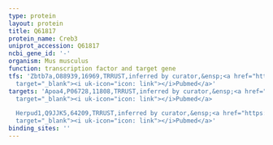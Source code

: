 ```yaml
---
type: protein
layout: protein
title: Q61817
protein_name: Creb3
uniprot_accession: Q61817
ncbi_gene_id: '-'
organism: Mus musculus
function: transcription factor and target gene
tfs: 'Zbtb7a,O88939,16969,TRRUST,inferred by curator,&ensp;<a href="https://www.ncbi.nlm.nih.gov/pubmed/?term=23071095%5Buid%5D"
  target="_blank"><i uk-icon="icon: link"></i>Pubmed</a>'
targets: 'Apoa4,P06728,11808,TRRUST,inferred by curator,&ensp;<a href="https://www.ncbi.nlm.nih.gov/pubmed/?term=22209087%5Buid%5D"
  target="_blank"><i uk-icon="icon: link"></i>Pubmed</a>

  Herpud1,Q9JJK5,64209,TRRUST,inferred by curator,&ensp;<a href="https://www.ncbi.nlm.nih.gov/pubmed/?term=16940180%5Buid%5D"
  target="_blank"><i uk-icon="icon: link"></i>Pubmed</a>'
binding_sites: ''
---
```

